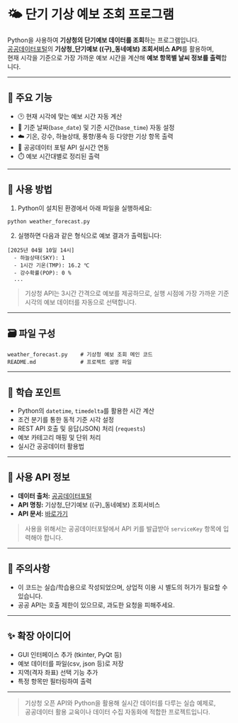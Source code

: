 # 🌤️ 단기 기상 예보 조회 프로그램

Python을 사용하여 **기상청의 단기예보 데이터를 조회**하는 프로그램입니다.  
[공공데이터포털](https://www.data.go.kr/)의 **기상청_단기예보 ((구)_동네예보) 조회서비스 API**를 활용하며,  
현재 시각을 기준으로 가장 가까운 예보 시간을 계산해 **예보 항목별 날씨 정보를 출력**합니다.

---

## 📌 주요 기능

- 🕑 현재 시각에 맞는 예보 시간 자동 계산
- 📆 기준 날짜(`base_date`) 및 기준 시간(`base_time`) 자동 설정
- ☁️ 기온, 강수, 하늘상태, 풍향/풍속 등 다양한 기상 항목 출력
- 📡 공공데이터 포털 API 실시간 연동
- ⏱️ 예보 시간대별로 정리된 출력

---

## 🔧 사용 방법

1. Python이 설치된 환경에서 아래 파일을 실행하세요:

```bash
python weather_forecast.py
```

2. 실행하면 다음과 같은 형식으로 예보 결과가 출력됩니다:

```
[2025년 04월 10일 14시]
  - 하늘상태(SKY): 1 
  - 1시간 기온(TMP): 16.2 ℃
  - 강수확률(POP): 0 %
  ...
```

> 기상청 API는 3시간 간격으로 예보를 제공하므로, 실행 시점에 가장 가까운 기준 시각의 예보 데이터를 자동으로 선택합니다.

---

## 🗃️ 파일 구성

```plaintext
weather_forecast.py    # 기상청 예보 조회 메인 코드
README.md              # 프로젝트 설명 파일
```

---

## 🧠 학습 포인트

- Python의 `datetime`, `timedelta`를 활용한 시간 계산
- 조건 분기를 통한 동적 기준 시각 설정
- REST API 호출 및 응답(JSON) 처리 (`requests`)
- 예보 카테고리 매핑 및 단위 처리
- 실시간 공공데이터 활용법

---

## 📡 사용 API 정보

- **데이터 출처:** [공공데이터포털](https://www.data.go.kr/)
- **API 명칭:** 기상청_단기예보 ((구)_동네예보) 조회서비스
- **API 문서:** [바로가기](https://www.data.go.kr/data/15084084/openapi.do)

> 사용을 위해서는 공공데이터포털에서 API 키를 발급받아 `serviceKey` 항목에 입력해야 합니다.

---

## 🔑 주의사항

- 이 코드는 실습/학습용으로 작성되었으며, 상업적 이용 시 별도의 허가가 필요할 수 있습니다.
- 공공 API는 호출 제한이 있으므로, 과도한 요청을 피해주세요.

---

## ✨ 확장 아이디어

- GUI 인터페이스 추가 (tkinter, PyQt 등)
- 예보 데이터를 파일(csv, json 등)로 저장
- 지역(격자 좌표) 선택 기능 추가
- 특정 항목만 필터링하여 출력

---

> 기상청 오픈 API와 Python을 활용해 실시간 데이터를 다루는 실습 예제로,  
> 공공데이터 활용 교육이나 데이터 수집 자동화에 적합한 프로젝트입니다.